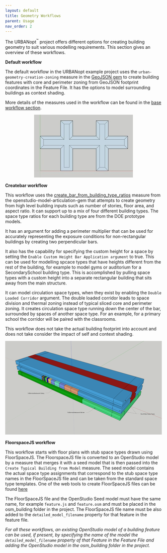 ```yaml
---
layout: default
title: Geometry Workflows
parent: Usage
nav_order: 2
---
```


The URBANopt<sup>&trade;</sup> project offers different options for creating building geometry to suit various
modelling requirements. This section gives an overview of these workflows.

**Default workflow**

The default workflow in the URBANopt example project uses the `urban-geometry-creation-zoning`
measure in the [GeoJSON gem](https://urbanopt.github.io/urbanopt-geojson-gem/) to create building
features with core and perimeter zoning from GeoJSON footprint coordinates in the Feature File. It has the options to model surrounding buildings as context shading.

More details of the measures used in the
workflow can be found in the [base workflow section](../customization/base_workflow.md).

<div style="text-align:center">

![urbanopt measure workflow diagram](../doc_files/core_perimeter_zoning.jpg)

</div style="text-align:center">

**Createbar workflow**

This workflow uses the
[create_bar_from_building_type_ratios](https://github.com/NREL/openstudio-model-articulation-gem/tree/develop/lib/measures/create_bar_from_building_type_ratios)
measure from the openstudio-model-articulation-gem that attempts to create geometry from high level
building inputs such as number of stories, floor area, and aspect ratio. It can support up to a mix
of four different building types. The space type ratios for each building type are from the DOE
prototype models.

It has an argument for adding a perimeter multiplier that can be used for accurately representing
the exposure conditions for non-rectangular buildings by creating two perpendicular bars.

It also has the capability for specifying the custom height for a space by setting the `Enable
Custom Height Bar Application argument` to true. This can be used for modelling spcace types that
have heights different from the rest of the building, for example to model gyms or auditorium for a
SecondarySchool building type. This is accomplished by pulling space types with a custom height into a separate rectangular building that sits away from the main structure.

It can model circulation space types, when they exist by enabling the `Double Loaded Corridor`
argument. The double loaded corridor leads to space division and thermal zoning instead of typical
sliced core and perimeter zoning. It creates circulation space type running down the center of the
bar, surrounded by spaces of another space type. For an example, for a primary school the corridor will be paired with the classrooms.

This workflow does not take the actual building footprint into account and does not take consider
the impact of self and context shading.

<div style="text-align:center">

![urbanopt measure workflow diagram](../doc_files/create_bar.png)

</div style="text-align:center">


**FloorspaceJS workflow** 

This workflow starts with floor plans with stub space types drawn using FloorSpaceJS. The
FloorspaceJS file is converted to an OpenStudio model by a measure that merges it with a seed model
that is then passed into the `Create Typical Building from Model` measure. The seed model contains
the actual space type assignments that correspond to the stub space type names in the FloorSpaceJS
file and can be taken from the standard space type templates. One of the web tools to create FloorSpaceJS files can be found [here](https://nrel.github.io/floorspace.js/)

The FloorSpaceJS file and the OpenStudio Seed model must have the same name, for example
`feature.js` and `feature.osm` and must be placed in
the osm_building folder in the project. The FloorSpaceJS file name must be also added to the
`detailed_model_filename` property for that feature in the feature file.

*For all these workflows, an existing OpenStudio model of a building feature can be used, if present, by
specifying the name of the model the `detailed_model_filename` property of that Feature in the Feature File and
adding the OpenStudio model in the osm_building folder in the project.*